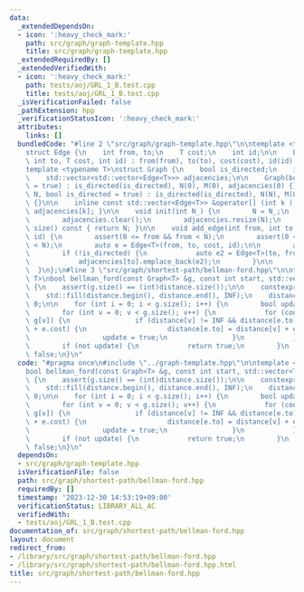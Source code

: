 ```yaml
---
data:
  _extendedDependsOn:
  - icon: ':heavy_check_mark:'
    path: src/graph/graph-template.hpp
    title: src/graph/graph-template.hpp
  _extendedRequiredBy: []
  _extendedVerifiedWith:
  - icon: ':heavy_check_mark:'
    path: tests/aoj/GRL_1_B.test.cpp
    title: tests/aoj/GRL_1_B.test.cpp
  _isVerificationFailed: false
  _pathExtension: hpp
  _verificationStatusIcon: ':heavy_check_mark:'
  attributes:
    links: []
  bundledCode: "#line 2 \"src/graph/graph-template.hpp\"\n\ntemplate <typename T>\n\
    struct Edge {\n    int from, to;\n    T cost;\n    int id;\n\n    Edge(int from,\
    \ int to, T cost, int id) : from(from), to(to), cost(cost), id(id) {}\n};\n\n\
    template <typename T>\nstruct Graph {\n    bool is_directed;\n    int N, M;\n\
    \    std::vector<std::vector<Edge<T>>> adjacencies;\n\n    Graph(bool is_directed\
    \ = true) : is_directed(is_directed), N(0), M(0), adjacencies(0) {}\n\n    Graph(int\
    \ N, bool is_directed = true) : is_directed(is_directed), N(N), M(0), adjacencies(N)\
    \ {}\n\n    inline const std::vector<Edge<T>> &operator[] (int k ) const {return\
    \ adjacencies[k]; }\n\n    void init(int N_) {\n        N = N_;\n        M = 0;\n\
    \        adjacencies.clear();\n        adjacencies.resize(N);\n    }\n\n    int\
    \ size() const { return N; }\n\n    void add_edge(int from, int to, T cost, int\
    \ id) {\n        assert(0 <= from && from < N);\n        assert(0 <= to && to\
    \ < N);\n        auto e = Edge<T>(from, to, cost, id);\n\n        adjacencies[from].emplace_back(e);\n\
    \        if (!is_directed) {\n            auto e2 = Edge<T>(to, from, cost, id);\n\
    \            adjacencies[to].emplace_back(e2);\n        }\n\n        M++;\n  \
    \  }\n};\n#line 3 \"src/graph/shortest-path/bellman-ford.hpp\"\n\ntemplate <typename\
    \ T>\nbool bellman_ford(const Graph<T> &g, const int start, std::vector<T> &distance)\
    \ {\n    assert(g.size() == (int)distance.size());\n\n    constexpr T INF = std::numeric_limits<T>::max();\n\
    \    std::fill(distance.begin(), distance.end(), INF);\n    distance[start] =\
    \ 0;\n\n    for (int i = 0; i < g.size(); i++) {\n        bool update = false;\n\
    \        for (int v = 0; v < g.size(); v++) {\n            for (const auto& e:\
    \ g[v]) {\n                if (distance[v] != INF && distance[e.to] > distance[v]\
    \ + e.cost) {\n                    distance[e.to] = distance[v] + e.cost;\n  \
    \                  update = true;\n                }\n            }\n        }\n\
    \        if (not update) {\n            return true;\n        }\n    }\n    return\
    \ false;\n}\n"
  code: "#pragma once\n#include \"../graph-template.hpp\"\n\ntemplate <typename T>\n\
    bool bellman_ford(const Graph<T> &g, const int start, std::vector<T> &distance)\
    \ {\n    assert(g.size() == (int)distance.size());\n\n    constexpr T INF = std::numeric_limits<T>::max();\n\
    \    std::fill(distance.begin(), distance.end(), INF);\n    distance[start] =\
    \ 0;\n\n    for (int i = 0; i < g.size(); i++) {\n        bool update = false;\n\
    \        for (int v = 0; v < g.size(); v++) {\n            for (const auto& e:\
    \ g[v]) {\n                if (distance[v] != INF && distance[e.to] > distance[v]\
    \ + e.cost) {\n                    distance[e.to] = distance[v] + e.cost;\n  \
    \                  update = true;\n                }\n            }\n        }\n\
    \        if (not update) {\n            return true;\n        }\n    }\n    return\
    \ false;\n}\n"
  dependsOn:
  - src/graph/graph-template.hpp
  isVerificationFile: false
  path: src/graph/shortest-path/bellman-ford.hpp
  requiredBy: []
  timestamp: '2023-12-30 14:53:19+09:00'
  verificationStatus: LIBRARY_ALL_AC
  verifiedWith:
  - tests/aoj/GRL_1_B.test.cpp
documentation_of: src/graph/shortest-path/bellman-ford.hpp
layout: document
redirect_from:
- /library/src/graph/shortest-path/bellman-ford.hpp
- /library/src/graph/shortest-path/bellman-ford.hpp.html
title: src/graph/shortest-path/bellman-ford.hpp
---
```

